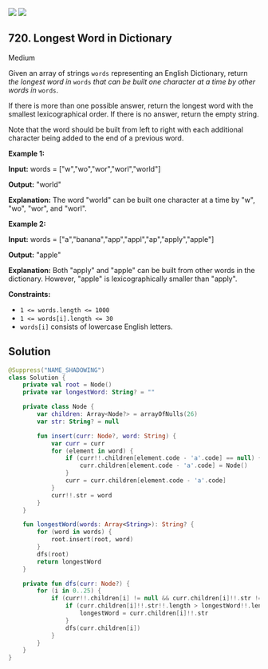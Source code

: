 [![](https://img.shields.io/github/stars/javadev/LeetCode-in-Kotlin?label=Stars&style=flat-square)](https://github.com/javadev/LeetCode-in-Kotlin)
[![](https://img.shields.io/github/forks/javadev/LeetCode-in-Kotlin?label=Fork%20me%20on%20GitHub%20&style=flat-square)](https://github.com/javadev/LeetCode-in-Kotlin/fork)

## 720\. Longest Word in Dictionary

Medium

Given an array of strings `words` representing an English Dictionary, return _the longest word in_ `words` _that can be built one character at a time by other words in_ `words`.

If there is more than one possible answer, return the longest word with the smallest lexicographical order. If there is no answer, return the empty string.

Note that the word should be built from left to right with each additional character being added to the end of a previous word.

**Example 1:**

**Input:** words = ["w","wo","wor","worl","world"]

**Output:** "world"

**Explanation:** The word "world" can be built one character at a time by "w", "wo", "wor", and "worl".

**Example 2:**

**Input:** words = ["a","banana","app","appl","ap","apply","apple"]

**Output:** "apple"

**Explanation:** Both "apply" and "apple" can be built from other words in the dictionary. However, "apple" is lexicographically smaller than "apply".

**Constraints:**

*   `1 <= words.length <= 1000`
*   `1 <= words[i].length <= 30`
*   `words[i]` consists of lowercase English letters.

## Solution

```kotlin
@Suppress("NAME_SHADOWING")
class Solution {
    private val root = Node()
    private var longestWord: String? = ""

    private class Node {
        var children: Array<Node?> = arrayOfNulls(26)
        var str: String? = null

        fun insert(curr: Node?, word: String) {
            var curr = curr
            for (element in word) {
                if (curr!!.children[element.code - 'a'.code] == null) {
                    curr.children[element.code - 'a'.code] = Node()
                }
                curr = curr.children[element.code - 'a'.code]
            }
            curr!!.str = word
        }
    }

    fun longestWord(words: Array<String>): String? {
        for (word in words) {
            root.insert(root, word)
        }
        dfs(root)
        return longestWord
    }

    private fun dfs(curr: Node?) {
        for (i in 0..25) {
            if (curr!!.children[i] != null && curr.children[i]!!.str != null) {
                if (curr.children[i]!!.str!!.length > longestWord!!.length) {
                    longestWord = curr.children[i]!!.str
                }
                dfs(curr.children[i])
            }
        }
    }
}
```